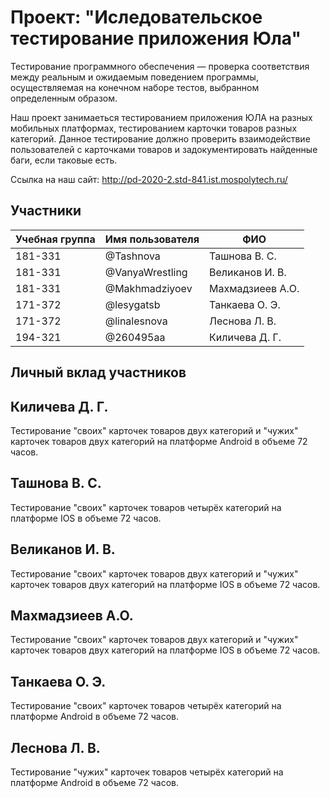 # Проект: "Иследовательское тестирование приложения Юла"

Тестирование программного обеспечения — проверка соответствия между реальным и ожидаемым поведением программы, осуществляемая на конечном наборе тестов, выбранном определенным образом.


Наш проект занимаеться тестированием приложения ЮЛА на разных мобильных платформах, тестированием карточки товаров разных категорий.
Данное тестирование должно проверить взаимодействие пользователей с карточками товаров и задокументировать найденные баги, если таковые есть.

Ссылка на наш сайт: http://pd-2020-2.std-841.ist.mospolytech.ru/

## Участники

| Учебная группа | Имя пользователя | ФИО                      |
|----------------|------------------|--------------------------|
| 181-331        | @Tashnova        | Ташнова В. С.            | 
| 181-331        | @VanyaWrestling  | Великанов И. В.          |
| 181-331        | @Makhmadziyoev   | Махмадзиеев А.О.         |
| 171-372        | @lesygatsb       | Танкаева О. Э.           |
| 171-372        | @linalesnova     | Леснова Л. В.            |
| 194-321        | @260495aa        | Киличева  Д. Г.          |

## Личный вклад участников
## Киличева  Д. Г.
Тестирование "своих" карточек товаров двух категорий и "чужих" карточек товаров двух категорий на платформе Android в объеме 72 часов.
## Ташнова В. С.  
Тестирование "своих" карточек товаров четырёх категорий на платформе IOS в объеме 72 часов.
## Великанов И. В. 
Тестирование "своих" карточек товаров двух категорий и "чужих" карточек товаров двух категорий на платформе IOS в объеме 72 часов.
## Махмадзиеев А.О.  
Тестирование "своих" карточек товаров двух категорий и "чужих" карточек товаров двух категорий на платформе IOS в объеме 72 часов.
## Танкаева О. Э. 
Тестирование "своих" карточек товаров четырёх категорий на платформе Android в объеме 72 часов.
## Леснова Л. В. 
Тестирование "чужих" карточек товаров четырёх категорий на платформе Android в объеме 72 часов.




